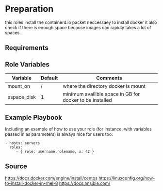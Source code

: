 Preparation
=========

this roles install the containerd.io packet neccessaey to install docker it also check if there is enough space because images can rapidly takes a lot of spaces.

Requirements
------------


Role Variables
--------------
|  Variable | Default  |  Comments |  
|----------------------|----------------|-----------------------------------------------------------------|
| mount_on  | / |  where the directory docker is mount  |
| espace_disk | 1   |  minimum availible space in GB for docker to be installed  |



Example Playbook
----------------

Including an example of how to use your role (for instance, with variables passed in as parameters) is always nice for users too:

    - hosts: servers
      roles:
         - { role: username.rolename, x: 42 }

Source
-------

https://docs.docker.com/engine/install/centos
https://linuxconfig.org/how-to-install-docker-in-rhel-8
https://docs.ansible.com/
